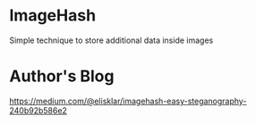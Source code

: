 ImageHash
=========

Simple technique to store additional data inside images



Author's Blog
=============
https://medium.com/@elisklar/imagehash-easy-steganography-240b92b586e2

